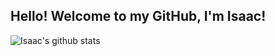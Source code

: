 ## Hello! Welcome to my GitHub, I'm Isaac!

![Isaac's github stats](https://github-readme-stats.vercel.app/api?username=anuraghazra)